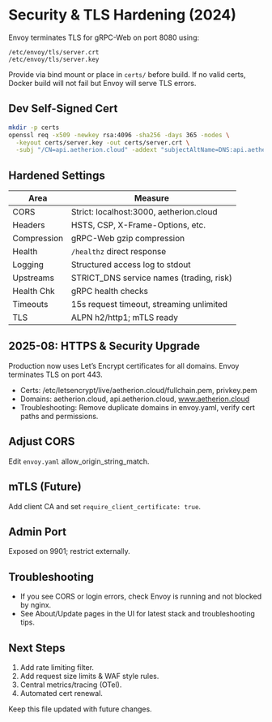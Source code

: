 
# Security & TLS Hardening (2024)

Envoy terminates TLS for gRPC-Web on port 8080 using:

```text
/etc/envoy/tls/server.crt
/etc/envoy/tls/server.key
```

Provide via bind mount or place in `certs/` before build.
If no valid certs, Docker build will not fail but Envoy will serve TLS errors.


## Dev Self-Signed Cert

```bash
mkdir -p certs
openssl req -x509 -newkey rsa:4096 -sha256 -days 365 -nodes \
  -keyout certs/server.key -out certs/server.crt \
  -subj "/CN=api.aetherion.cloud" -addext "subjectAltName=DNS:api.aetherion.cloud,DNS:localhost"
```


## Hardened Settings

| Area        | Measure                                              |
|-------------|-----------------------------------------------------|
| CORS        | Strict: localhost:3000, aetherion.cloud             |
| Headers     | HSTS, CSP, X-Frame-Options, etc.                    |
| Compression | gRPC-Web gzip compression                           |
| Health      | `/healthz` direct response                          |
| Logging     | Structured access log to stdout                     |
| Upstreams   | STRICT_DNS service names (trading, risk)            |
| Health Chk  | gRPC health checks                                  |
| Timeouts    | 15s request timeout, streaming unlimited            |
| TLS         | ALPN h2/http1; mTLS ready                           |

## 2025-08: HTTPS & Security Upgrade

Production now uses Let’s Encrypt certificates for all domains. Envoy terminates TLS on port 443.
- Certs: /etc/letsencrypt/live/aetherion.cloud/fullchain.pem, privkey.pem
- Domains: aetherion.cloud, api.aetherion.cloud, www.aetherion.cloud
- Troubleshooting: Remove duplicate domains in envoy.yaml, verify cert paths and permissions.


## Adjust CORS

Edit `envoy.yaml` allow_origin_string_match.


## mTLS (Future)

Add client CA and set `require_client_certificate: true`.


## Admin Port

Exposed on 9901; restrict externally.


## Troubleshooting

- If you see CORS or login errors, check Envoy is running and not blocked by nginx.
- See About/Update pages in the UI for latest stack and troubleshooting tips.


## Next Steps

1. Add rate limiting filter.
2. Add request size limits & WAF style rules.
3. Central metrics/tracing (OTel).
4. Automated cert renewal.

Keep this file updated with future changes.

